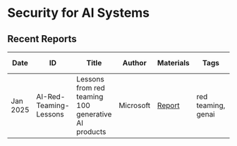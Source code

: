 # Security for AI Systems


## Recent Reports
| Date | ID | Title | Author | Materials | Tags | Short Summary | Summary |
| --- | --- | --- | --- | --- | --- | --- | --- |
| Jan 2025 | AI-Red-Teaming-Lessons | Lessons from red teaming 100 generative AI products | Microsoft | [Report](https://airedteamwhitepapers.blob.core.windows.net/lessonswhitepaper/MS_AIRT_Lessons_eBook.pdf) | red teaming, genai | | |
